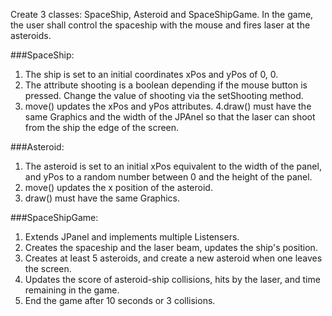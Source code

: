 Create 3 classes: SpaceShip, Asteroid and SpaceShipGame. In the game, the user shall control the spaceship with the mouse and fires laser at the asteroids.

###SpaceShip:

1. The ship is set to an initial coordinates xPos and yPos of 0, 0.
2. The attribute shooting is a boolean depending if the mouse button is pressed. Change the value of shooting via the setShooting method.
3. move() updates the xPos and yPos attributes.
4.draw() must have the same Graphics and the width of the JPAnel so that the laser can shoot from the ship the edge of the screen.

###Asteroid:

1. The asteroid is set to an initial xPos equivalent to the width of the panel, and yPos to a random number between 0 and the height of the panel.
2. move() updates the x position of the asteroid.
3. draw() must have the same Graphics.

###SpaceShipGame:

1. Extends JPanel and implements multiple Listensers.
2. Creates the spaceship and the laser beam, updates the ship's position.
3. Creates at least 5 asteroids, and create a new asteroid when one leaves the screen.
4. Updates the score of asteroid-ship collisions, hits by the laser, and time remaining in the game.
5. End the game after 10 seconds or 3 collisions.
